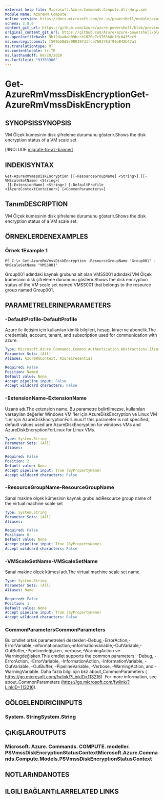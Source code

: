 ```yaml
---
external help file: Microsoft.Azure.Commands.Compute.dll-Help.xml
Module Name: AzureRM.Compute
online version: https://docs.microsoft.com/en-us/powershell/module/azurerm.compute/get-azurermvmssdiskencryption
schema: 2.0.0
content_git_url: https://github.com/Azure/azure-powershell/blob/preview/src/ResourceManager/Compute/Commands.Compute/help/Get-AzureRmVmssDiskEncryption.md
original_content_git_url: https://github.com/Azure/azure-powershell/blob/preview/src/ResourceManager/Compute/Commands.Compute/help/Get-AzureRmVmssDiskEncryption.md
ms.openlocfilehash: 9b12daa0ab09bccb1620e7c976368e1dc0435ec9
ms.sourcegitcommit: f599b50d5e980197d1fca769378df90a842b42a1
ms.translationtype: MT
ms.contentlocale: tr-TR
ms.lasthandoff: 08/20/2020
ms.locfileid: "93763906"
---
```

# <span data-ttu-id="9fa4a-101">Get-AzureRmVmssDiskEncryption</span><span class="sxs-lookup"><span data-stu-id="9fa4a-101">Get-AzureRmVmssDiskEncryption</span></span>

## <span data-ttu-id="9fa4a-102">SYNOPSIS</span><span class="sxs-lookup"><span data-stu-id="9fa4a-102">SYNOPSIS</span></span>
<span data-ttu-id="9fa4a-103">VM Ölçek kümesinin disk şifreleme durumunu gösterir.</span><span class="sxs-lookup"><span data-stu-id="9fa4a-103">Shows the disk encryption status of a VM scale set.</span></span>

[!INCLUDE [migrate-to-az-banner](../../includes/migrate-to-az-banner.md)]

## <span data-ttu-id="9fa4a-104">INDEKI</span><span class="sxs-lookup"><span data-stu-id="9fa4a-104">SYNTAX</span></span>

```
Get-AzureRmVmssDiskEncryption [[-ResourceGroupName] <String>] [[-VMScaleSetName] <String>]
 [[-ExtensionName] <String>] [-DefaultProfile <IAzureContextContainer>] [<CommonParameters>]
```

## <span data-ttu-id="9fa4a-105">Tanım</span><span class="sxs-lookup"><span data-stu-id="9fa4a-105">DESCRIPTION</span></span>
<span data-ttu-id="9fa4a-106">VM Ölçek kümesinin disk şifreleme durumunu gösterir.</span><span class="sxs-lookup"><span data-stu-id="9fa4a-106">Shows the disk encryption status of a VM scale set.</span></span>

## <span data-ttu-id="9fa4a-107">ÖRNEKLERDEN</span><span class="sxs-lookup"><span data-stu-id="9fa4a-107">EXAMPLES</span></span>

### <span data-ttu-id="9fa4a-108">Örnek 1</span><span class="sxs-lookup"><span data-stu-id="9fa4a-108">Example 1</span></span>
```
PS C:\> Get-AzureRmVmssDiskEncryption -ResourceGroupName "Group001" -VMScaleSetName "VMSS001"
```

<span data-ttu-id="9fa4a-109">Group001 adındaki kaynak grubuna ait olan VMSS001 adındaki VM Ölçek kümesinin disk şifreleme durumunu gösterir.</span><span class="sxs-lookup"><span data-stu-id="9fa4a-109">Shows the disk encryption status of the VM scale set named VMSS001 that belongs to the resource group named Group001.</span></span>

## <span data-ttu-id="9fa4a-110">PARAMETRELERINE</span><span class="sxs-lookup"><span data-stu-id="9fa4a-110">PARAMETERS</span></span>

### <span data-ttu-id="9fa4a-111">-DefaultProfile</span><span class="sxs-lookup"><span data-stu-id="9fa4a-111">-DefaultProfile</span></span>
<span data-ttu-id="9fa4a-112">Azure ile iletişim için kullanılan kimlik bilgileri, hesap, kiracı ve abonelik.</span><span class="sxs-lookup"><span data-stu-id="9fa4a-112">The credentials, account, tenant, and subscription used for communication with azure.</span></span>

```yaml
Type: Microsoft.Azure.Commands.Common.Authentication.Abstractions.IAzureContextContainer
Parameter Sets: (All)
Aliases: AzureRmContext, AzureCredential

Required: False
Position: Named
Default value: None
Accept pipeline input: False
Accept wildcard characters: False
```

### <span data-ttu-id="9fa4a-113">-ExtensionName</span><span class="sxs-lookup"><span data-stu-id="9fa4a-113">-ExtensionName</span></span>
<span data-ttu-id="9fa4a-114">Uzantı adı.</span><span class="sxs-lookup"><span data-stu-id="9fa4a-114">The extension name.</span></span>
<span data-ttu-id="9fa4a-115">Bu parametre belirtilmezse, kullanılan varsayılan değerler Windows VM 'ler için AzureDiskEncryption ve Linux VM 'Ler için AzureDiskEncryptionForLinux.</span><span class="sxs-lookup"><span data-stu-id="9fa4a-115">If this parameter is not specified, default values used are AzureDiskEncryption for windows VMs and AzureDiskEncryptionForLinux for Linux VMs.</span></span>

```yaml
Type: System.String
Parameter Sets: (All)
Aliases:

Required: False
Position: 2
Default value: None
Accept pipeline input: True (ByPropertyName)
Accept wildcard characters: False
```

### <span data-ttu-id="9fa4a-116">-ResourceGroupName</span><span class="sxs-lookup"><span data-stu-id="9fa4a-116">-ResourceGroupName</span></span>
<span data-ttu-id="9fa4a-117">Sanal makine ölçek kümesinin kaynak grubu adı</span><span class="sxs-lookup"><span data-stu-id="9fa4a-117">Resource group name of the virtual machine scale set</span></span>

```yaml
Type: System.String
Parameter Sets: (All)
Aliases:

Required: False
Position: 0
Default value: None
Accept pipeline input: True (ByPropertyName)
Accept wildcard characters: False
```

### <span data-ttu-id="9fa4a-118">-VMScaleSetName</span><span class="sxs-lookup"><span data-stu-id="9fa4a-118">-VMScaleSetName</span></span>
<span data-ttu-id="9fa4a-119">Sanal makine ölçek kümesi adı.</span><span class="sxs-lookup"><span data-stu-id="9fa4a-119">The virtual machine scale set name.</span></span>

```yaml
Type: System.String
Parameter Sets: (All)
Aliases: Name

Required: False
Position: 1
Default value: None
Accept pipeline input: True (ByPropertyName)
Accept wildcard characters: False
```

### <span data-ttu-id="9fa4a-120">CommonParameters</span><span class="sxs-lookup"><span data-stu-id="9fa4a-120">CommonParameters</span></span>
<span data-ttu-id="9fa4a-121">Bu cmdlet ortak parametreleri destekler:-Debug,-ErrorAction,-ErrorVariable,-ınformationaction,-ınformationvariable,-OutVariable,-OutBuffer,-Pipelinedeğişken,-verbose,-WarningAction ve-Warningdeğişken.</span><span class="sxs-lookup"><span data-stu-id="9fa4a-121">This cmdlet supports the common parameters: -Debug, -ErrorAction, -ErrorVariable, -InformationAction, -InformationVariable, -OutVariable, -OutBuffer, -PipelineVariable, -Verbose, -WarningAction, and -WarningVariable.</span></span> <span data-ttu-id="9fa4a-122">Daha fazla bilgi için bkz about_CommonParameters ( https://go.microsoft.com/fwlink/?LinkID=113216) .</span><span class="sxs-lookup"><span data-stu-id="9fa4a-122">For more information, see about_CommonParameters (https://go.microsoft.com/fwlink/?LinkID=113216).</span></span>

## <span data-ttu-id="9fa4a-123">GÖLGELENDIRICI</span><span class="sxs-lookup"><span data-stu-id="9fa4a-123">INPUTS</span></span>

### <span data-ttu-id="9fa4a-124">System. String</span><span class="sxs-lookup"><span data-stu-id="9fa4a-124">System.String</span></span>

## <span data-ttu-id="9fa4a-125">ÇıKıŞLAR</span><span class="sxs-lookup"><span data-stu-id="9fa4a-125">OUTPUTS</span></span>

### <span data-ttu-id="9fa4a-126">Microsoft. Azure. Commands. COMPUTE. modeller. PSVmssDiskEncryptionStatusContext</span><span class="sxs-lookup"><span data-stu-id="9fa4a-126">Microsoft.Azure.Commands.Compute.Models.PSVmssDiskEncryptionStatusContext</span></span>

## <span data-ttu-id="9fa4a-127">NOTLARıNDA</span><span class="sxs-lookup"><span data-stu-id="9fa4a-127">NOTES</span></span>

## <span data-ttu-id="9fa4a-128">ILGILI BAĞLANTıLAR</span><span class="sxs-lookup"><span data-stu-id="9fa4a-128">RELATED LINKS</span></span>
